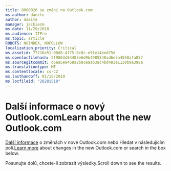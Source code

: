 ```yaml
---
title: 8000026 se změní na Outlook.com
ms.author: daeite
author: daeite
manager: jackiesm
ms.date: 11/29/2018
ms.audience: ITPro
ms.topic: article
ROBOTS: NOINDEX, NOFOLLOW
localization_priority: Critical
ms.assetid: 77216e51-08d8-4f75-8c8c-e91e14eed75d
ms.openlocfilehash: 2f9863d84483e6d9b4985548ad6e5a4558afa057
ms.sourcegitcommit: d6ea5e9458a2b8ceaab3ac4bd483e1130b9a398a
ms.translationtype: MT
ms.contentlocale: cs-CZ
ms.lasthandoff: 01/15/2019
ms.locfileid: "28281518"
---
```

# <a name="learn-about-the-new-outlookcom"></a><span data-ttu-id="9b8ef-102">Další informace o nový Outlook.com</span><span class="sxs-lookup"><span data-stu-id="9b8ef-102">Learn about the new Outlook.com</span></span>

<span data-ttu-id="9b8ef-103">[Další informace](https://go.microsoft.com/fwlink/?linkid=2039724&amp;clcid=0x409) o změnách v nové Outlook.com nebo Hledat v následujícím poli.</span><span class="sxs-lookup"><span data-stu-id="9b8ef-103">[Learn more](https://go.microsoft.com/fwlink/?linkid=2039724&amp;clcid=0x409) about changes in the new Outlook.com or search in the box below.</span></span> 
  
<span data-ttu-id="9b8ef-104">Posunujte dolů, chcete-li zobrazit výsledky.</span><span class="sxs-lookup"><span data-stu-id="9b8ef-104">Scroll down to see the results.</span></span>
  

